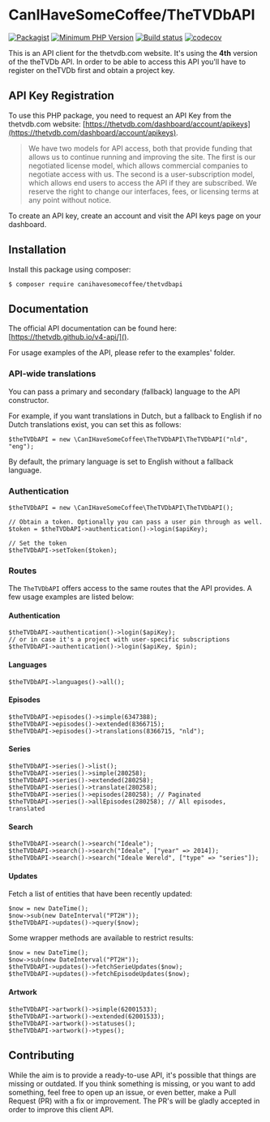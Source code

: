 # CanIHaveSomeCoffee/TheTVDbAPI

[![Packagist](https://img.shields.io/packagist/v/canihavesomecoffee/thetvdbapi.svg)](https://packagist.org/packages/canihavesomecoffee/thetvdbapi)
[![Minimum PHP Version](https://img.shields.io/packagist/php-v/canihavesomecoffee/theTVDbAPI)](https://php.net/)
[![Build status](https://api.travis-ci.org/canihavesomecoffee/theTVDbAPI.svg?branch=master)](https://travis-ci.org/canihavesomecoffee/theTVDbAPI)
[![codecov](https://codecov.io/gh/canihavesomecoffee/theTVDbAPI/branch/master/graph/badge.svg)](https://codecov.io/gh/canihavesomecoffee/theTVDbAPI)

This is an API client for the thetvdb.com website. It's using the **4th** version of the theTVDb API. In order to be
 able to access this API you'll have to register on theTVDb first and obtain a project key.

## API Key Registration

To use this PHP package, you need to request an API Key from the thetvdb.com website: [https://thetvdb.com/dashboard/account/apikeys](https://thetvdb.com/dashboard/account/apikeys).

> We have two models for API access, both that provide funding that allows us to continue running and improving the site. The first is our negotiated license model, which allows commercial companies to negotiate access with us. The second is a user-subscription model, which allows end users to access the API if they are subscribed. We reserve the right to change our interfaces, fees, or licensing terms at any point without notice.

To create an API key, create an account and visit the API keys page on your dashboard.

## Installation

Install this package using composer:

````
$ composer require canihavesomecoffee/thetvdbapi
````

## Documentation

The official API documentation can be found here: [https://thetvdb.github.io/v4-api/]().

For usage examples of the API, please refer to the examples' folder.

### API-wide translations

You can pass a primary and secondary (fallback) language to the API constructor.

For example, if you want translations in Dutch, but a fallback to English if no Dutch translations exist, you can set
this as follows:

````
$theTVDbAPI = new \CanIHaveSomeCoffee\TheTVDbAPI\TheTVDbAPI("nld", "eng");
````

By default, the primary language is set to English without a fallback language.

### Authentication

````
$theTVDbAPI = new \CanIHaveSomeCoffee\TheTVDbAPI\TheTVDbAPI();

// Obtain a token. Optionally you can pass a user pin through as well.
$token = $theTVDbAPI->authentication()->login($apiKey);

// Set the token
$theTVDbAPI->setToken($token);
````

### Routes

The `TheTVDbAPI` offers access to the same routes that the API provides. A few usage examples are listed below:

#### Authentication
````
$theTVDbAPI->authentication()->login($apiKey);
// or in case it's a project with user-specific subscriptions
$theTVDbAPI->authentication()->login($apiKey, $pin);
````

#### Languages
````
$theTVDbAPI->languages()->all();
````

#### Episodes
````
$theTVDbAPI->episodes()->simple(6347388);
$theTVDbAPI->episodes()->extended(8366715);
$theTVDbAPI->episodes()->translations(8366715, "nld");
````

#### Series
````
$theTVDbAPI->series()->list();
$theTVDbAPI->series()->simple(280258);
$theTVDbAPI->series()->extended(280258);
$theTVDbAPI->series()->translate(280258);
$theTVDbAPI->series()->episodes(280258); // Paginated
$theTVDbAPI->series()->allEpisodes(280258); // All episodes, translated
````

#### Search
````
$theTVDbAPI->search()->search("Ideale");
$theTVDbAPI->search()->search("Ideale", ["year" => 2014]);
$theTVDbAPI->search()->search("Ideale Wereld", ["type" => "series"]);
````

#### Updates

Fetch a list of entities that have been recently updated:

````
$now = new DateTime();
$now->sub(new DateInterval("PT2H"));
$theTVDbAPI->updates()->query($now);
````

Some wrapper methods are available to restrict results:
````
$now = new DateTime();
$now->sub(new DateInterval("PT2H"));
$theTVDbAPI->updates()->fetchSerieUpdates($now);
$theTVDbAPI->updates()->fetchEpisodeUpdates($now);
````

#### Artwork
````
$theTVDbAPI->artwork()->simple(62001533);
$theTVDbAPI->artwork()->extended(62001533);
$theTVDbAPI->artwork()->statuses();
$theTVDbAPI->artwork()->types();
````

## Contributing

While the aim is to provide a ready-to-use API, it's possible that things are missing or outdated. If you think 
something is missing, or you want to add something, feel free to open up an issue, or even better, make a Pull Request 
(PR) with a fix or improvement. The PR's will be gladly accepted in order to improve this client API.
